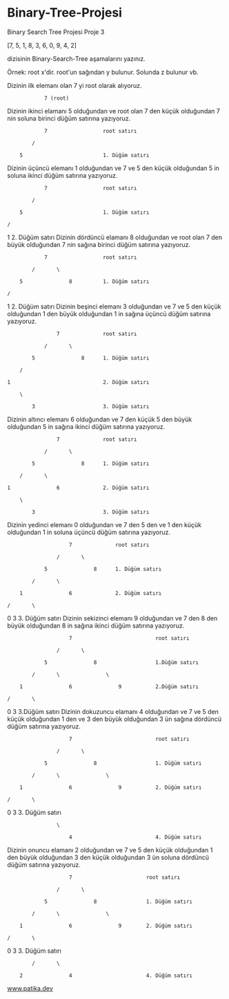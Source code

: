 # Binary-Tree-Projesi
Binary Search Tree Projesi
Proje 3

[7, 5, 1, 8, 3, 6, 0, 9, 4, 2]

dizisinin Binary-Search-Tree aşamalarını yazınız.

Örnek: root x'dir. root'un sağından y bulunur. Solunda z bulunur vb.

Dizinin ilk elemanı olan 7 yi root olarak alıyoruz.

                7 (root)
Dizinin ikinci elamanı 5 olduğundan ve root olan 7 den küçük olduğundan 7 nin soluna birinci düğüm satırına yazıyoruz.

                7                  root satırı
                
            /

        5                          1. Düğüm satırı
Dizinin üçüncü elemanı 1 olduğundan ve 7 ve 5 den küçük olduğundan 5 in soluna ikinci düğüm satırına yazıyoruz.

                7                  root satırı

            /

        5                          1. Düğüm satırı

    /

1                                  2. Düğüm satırı
Dizinin dördüncü elamanı 8 olduğundan ve root olan 7 den büyük olduğundan 7 nin sağına birinci düğüm satırına yazıyoruz.

                7                  root satırı

            /       \

        5               8          1. Düğüm satırı

    /                       

1                                  2. Düğüm satırı
Dizinin beşinci elemanı 3 olduğundan ve 7 ve 5 den küçük olduğundan 1 den büyük olduğundan 1 in sağına üçüncü düğüm satırına yazıyoruz.

                    7              root satırı

                /       \
                
            5               8      1. Düğüm satırı

        /       

    1                              2. Düğüm satırı

        \

            3                      3. Düğüm satırı
Dizinin altıncı elemanı 6 olduğundan ve 7 den küçük 5 den büyük olduğundan 5 in sağına ikinci düğüm satırına yazıyoruz.

                    7              root satırı

                /       \
            
            5               8      1. Düğüm satırı

        /       \

    1               6              2. Düğüm satırı

        \

            3                      3. Düğüm satırı
Dizinin yedinci elemanı 0 olduğundan ve 7 den 5 den ve 1 den küçük olduğundan 1 in soluna üçüncü düğüm satırına yazıyoruz.

                        7              root satırı

                    /       \

                5               8      1. Düğüm satırı

            /       \

        1               6              2. Düğüm satırı

    /       \

0               3                      3. Düğüm satırı
Dizinin sekizinci elemanı 9 olduğundan ve 7 den 8 den büyük olduğundan 8 in sağına ikinci düğüm satırına yazıyoruz.

                        7                           root satırı

                    /       \

                5               8                   1.Düğüm satırı

            /       \               \

        1               6               9           2.Düğüm satırı

    /       \

0               3                                   3.Düğüm satırı
Dizinin dokuzuncu elamanı 4 olduğundan ve 7 ve 5 den küçük olduğundan 1 den ve 3 den büyük olduğundan 3 ün sağına dördüncü düğüm satırına yazıyoruz.

                        7                           root satırı

                    /       \

                5               8                   1. Düğüm satırı

            /       \               \

        1               6               9           2. Düğüm satırı

    /       \

0               3                                   3. Düğüm satırı


                    \

                        4                           4. Düğüm satırı
Dizinin onuncu elamanı 2 olduğundan ve 7 ve 5 den küçük olduğundan 1 den büyük olduğundan 3 den küçük olduğundan 3 ün soluna dördüncü düğüm satırına yazıyoruz.

                        7                        root satırı

                    /       \

                5               8                1. Düğüm satırı

            /       \               \

        1               6               9        2. Düğüm satırı

    /       \

0               3                                3. Düğüm satırı

            /       \

        2               4                        4. Düğüm satırı
www.patika.dev
